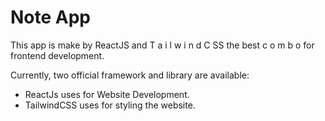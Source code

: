 # Note App

This app is make by ReactJS and T a i l w i n d C SS the best c o m b o for frontend development.

Currently, two official framework and library are available:

- ReactJs uses for Website Development.
- TailwindCSS uses for styling the website.
